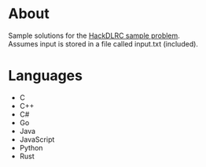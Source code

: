 # About

Sample solutions for the [HackDLRC sample problem](https://hack.dlrc.in/sample).  
Assumes input is stored in a file called input.txt (included).

# Languages

- C
- C++
- C#
- Go
- Java
- JavaScript
- Python
- Rust
